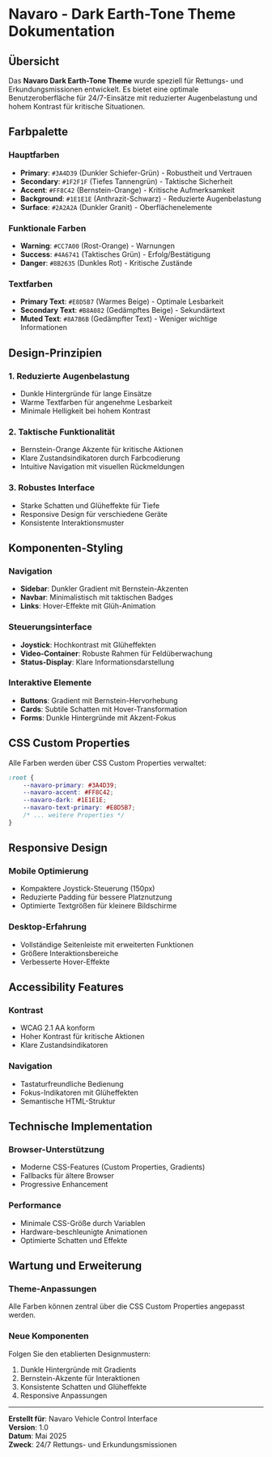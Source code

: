 # Navaro - Dark Earth-Tone Theme Dokumentation

## Übersicht
Das **Navaro Dark Earth-Tone Theme** wurde speziell für Rettungs- und Erkundungsmissionen entwickelt. Es bietet eine optimale Benutzeroberfläche für 24/7-Einsätze mit reduzierter Augenbelastung und hohem Kontrast für kritische Situationen.

## Farbpalette

### Hauptfarben
- **Primary**: `#3A4D39` (Dunkler Schiefer-Grün) - Robustheit und Vertrauen
- **Secondary**: `#1F2F1F` (Tiefes Tannengrün) - Taktische Sicherheit
- **Accent**: `#FF8C42` (Bernstein-Orange) - Kritische Aufmerksamkeit
- **Background**: `#1E1E1E` (Anthrazit-Schwarz) - Reduzierte Augenbelastung
- **Surface**: `#2A2A2A` (Dunkler Granit) - Oberflächenelemente

### Funktionale Farben
- **Warning**: `#CC7A00` (Rost-Orange) - Warnungen
- **Success**: `#4A6741` (Taktisches Grün) - Erfolg/Bestätigung
- **Danger**: `#8B2635` (Dunkles Rot) - Kritische Zustände

### Textfarben
- **Primary Text**: `#E8D5B7` (Warmes Beige) - Optimale Lesbarkeit
- **Secondary Text**: `#B8A082` (Gedämpftes Beige) - Sekundärtext
- **Muted Text**: `#8A7B6B` (Gedämpfter Text) - Weniger wichtige Informationen

## Design-Prinzipien

### 1. Reduzierte Augenbelastung
- Dunkle Hintergründe für lange Einsätze
- Warme Textfarben für angenehme Lesbarkeit
- Minimale Helligkeit bei hohem Kontrast

### 2. Taktische Funktionalität
- Bernstein-Orange Akzente für kritische Aktionen
- Klare Zustandsindikatoren durch Farbcodierung
- Intuitive Navigation mit visuellen Rückmeldungen

### 3. Robustes Interface
- Starke Schatten und Glüheffekte für Tiefe
- Responsive Design für verschiedene Geräte
- Konsistente Interaktionsmuster

## Komponenten-Styling

### Navigation
- **Sidebar**: Dunkler Gradient mit Bernstein-Akzenten
- **Navbar**: Minimalistisch mit taktischen Badges
- **Links**: Hover-Effekte mit Glüh-Animation

### Steuerungsinterface
- **Joystick**: Hochkontrast mit Glüheffekten
- **Video-Container**: Robuste Rahmen für Feldüberwachung
- **Status-Display**: Klare Informationsdarstellung

### Interaktive Elemente
- **Buttons**: Gradient mit Bernstein-Hervorhebung
- **Cards**: Subtile Schatten mit Hover-Transformation
- **Forms**: Dunkle Hintergründe mit Akzent-Fokus

## CSS Custom Properties

Alle Farben werden über CSS Custom Properties verwaltet:

```css
:root {
    --navaro-primary: #3A4D39;
    --navaro-accent: #FF8C42;
    --navaro-dark: #1E1E1E;
    --navaro-text-primary: #E8D5B7;
    /* ... weitere Properties */
}
```

## Responsive Design

### Mobile Optimierung
- Kompaktere Joystick-Steuerung (150px)
- Reduzierte Padding für bessere Platznutzung
- Optimierte Textgrößen für kleinere Bildschirme

### Desktop-Erfahrung
- Vollständige Seitenleiste mit erweiterten Funktionen
- Größere Interaktionsbereiche
- Verbesserte Hover-Effekte

## Accessibility Features

### Kontrast
- WCAG 2.1 AA konform
- Hoher Kontrast für kritische Aktionen
- Klare Zustandsindikatoren

### Navigation
- Tastaturfreundliche Bedienung
- Fokus-Indikatoren mit Glüheffekten
- Semantische HTML-Struktur

## Technische Implementation

### Browser-Unterstützung
- Moderne CSS-Features (Custom Properties, Gradients)
- Fallbacks für ältere Browser
- Progressive Enhancement

### Performance
- Minimale CSS-Größe durch Variablen
- Hardware-beschleunigte Animationen
- Optimierte Schatten und Effekte

## Wartung und Erweiterung

### Theme-Anpassungen
Alle Farben können zentral über die CSS Custom Properties angepasst werden.

### Neue Komponenten
Folgen Sie den etablierten Designmustern:
1. Dunkle Hintergründe mit Gradients
2. Bernstein-Akzente für Interaktionen
3. Konsistente Schatten und Glüheffekte
4. Responsive Anpassungen

---

**Erstellt für**: Navaro Vehicle Control Interface  
**Version**: 1.0  
**Datum**: Mai 2025  
**Zweck**: 24/7 Rettungs- und Erkundungsmissionen
